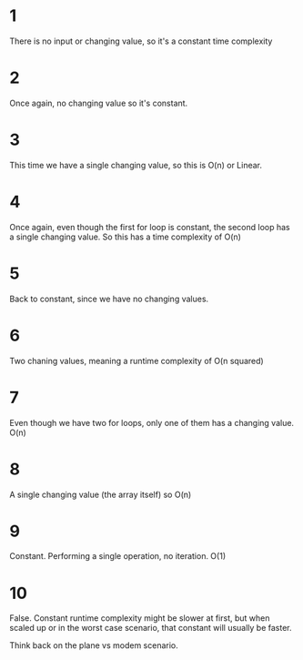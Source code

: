 # 1

There is no input or changing value, so it's a constant time complexity

# 2

Once again, no changing value so it's constant. 

# 3

This time we have a single changing value, so this is O(n) or Linear. 

# 4

Once again, even though the first for loop is constant, the second loop has a single changing value. So this has a time complexity of O(n)

# 5

Back to constant, since we have no changing values. 

# 6

Two chaning values, meaning a runtime complexity of O(n squared)

# 7

Even though we have two for loops, only one of them has a changing value. O(n)

# 8 

A single changing value (the array itself) so O(n)

# 9

Constant. Performing a single operation, no iteration. O(1)

# 10

False. Constant runtime complexity might be slower at first, but when scaled up or in the worst case scenario, that constant will usually be faster. 

Think back on the plane vs modem scenario. 